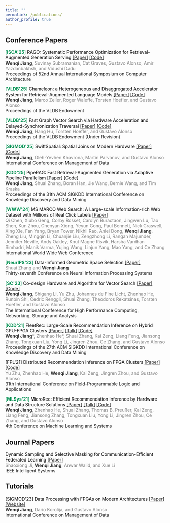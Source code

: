 ```yaml
---
title: ""
permalink: /publications/
author_profile: true
---
```

## Conference Papers


<span style="color:#009051"> [<b>ISCA'25</b>]</span> <span style="color:black">RAGO: Systematic Performance Optimization for Retrieval-Augmented Generation Serving</span> [[Paper]](https://arxiv.org/abs/2503.14649) [[Code]](https://github.com/google/rago)<br>
<span style="color:grey"><span style="color:rgb(50,50,50)"><b>Wenqi Jiang</b></span>, Suvinay Subramanian, Cat Graves, Gustavo Alonso, Amir Yazdanbakhsh, and Vidushi Dadu</span><br>
Proceedings of 52nd Annual International Symposium on Computer Architecture<br>




<span style="color:#009051"> [<b>VLDB'25</b>]</span> <span style="color:black">Chameleon: a Heterogeneous and Disaggregated Accelerator System for Retrieval-Augmented Language Models</span> [[Paper]](https://arxiv.org/abs/2310.09949) [[Code]](https://github.com/fpgasystems/Chameleon-RAG-Acceleration)<br>
<span style="color:grey"><span style="color:rgb(50,50,50)"><b>Wenqi Jiang</b></span>, Marco Zeller, Roger Waleffe, Torsten Hoefler, and Gustavo Alonso</span><br>
Proceedings of the VLDB Endowment<br>




<span style="color:#009051"> [<b>VLDB'25</b>]</span> <span style="color:black">Fast Graph Vector Search via Hardware Acceleration and Delayed-Synchronization Traversal</span> [[Paper]](https://arxiv.org/abs/2406.12385) [[Code]](https://github.com/fpgasystems/Falcon-accelerate-graph-vector-search)<br>
<span style="color:grey"><span style="color:rgb(50,50,50)"><b>Wenqi Jiang</b></span>, Hang Hu, Torsten Hoefler, and Gustavo Alonso</span><br>
Proceedings of the VLDB Endowment (Under Revision)<br>




<span style="color:#009051"> [<b>SIGMOD'25</b>]</span> <span style="color:black">SwiftSpatial: Spatial Joins on Modern Hardware</span> [[Paper]](https://arxiv.org/pdf/2309.16520.pdf) [[Code]](https://github.com/WenqiJiang/spatial-join-accelerator)<br>
<span style="color:grey"><span style="color:rgb(50,50,50)"><b>Wenqi Jiang</b></span>, Oleh-Yevhen Khavrona, Martin Parvanov, and Gustavo Alonso</span><br>
International Conference on Management of Data<br>




<span style="color:#009051"> [<b>KDD'25</b>]</span> <span style="color:black">PipeRAG: Fast Retrieval-Augmented Generation via Adaptive Pipeline Parallelism</span> [[Paper]](https://arxiv.org/abs/2403.05676) [[Code]](https://github.com/amazon-science/piperag)<br>
<span style="color:grey"><span style="color:rgb(50,50,50)"><b>Wenqi Jiang</b></span>, Shuai Zhang, Boran Han, Jie Wang, Bernie Wang, and Tim Kraska</span><br>
Proceedings of the 31th ACM SIGKDD International Conference on Knowledge Discovery and Data Mining<br>




<span style="color:#009051"> [<b>WWW'24</b>]</span> <span style="color:black">MS MARCO Web Search: A Large-scale Information-rich Web Dataset with Millions of Real Click Labels</span> [[Paper]](https://arxiv.org/abs/2310.09949)<br>
<span style="color:grey">Qi Chen, Xiubo Geng, Corby Rosset, Carolyn Buractaon, Jingwen Lu, Tao Shen, Kun Zhou, Chenyan Xiong, Yeyun Gong, Paul Bennett, Nick Craswell, Xing Xie, Fan Yang, Bryan Tower, Nikhil Rao, Anlei Dong, <span style="color:rgb(50,50,50)"><b>Wenqi Jiang</b></span>, Zheng Liu, Mingqin Li, Chuanjie Liu, Zengzhong Li, Rangan Majumder, Jennifer Neville, Andy Oakley, Knut Magne Risvik, Harsha Vardhan Simhadri, Manik Varma, Yujing Wang, Linjun Yang, Mao Yang, and Ce Zhang</span><br>
International World Wide Web Conference<br>




<span style="color:#009051"> [<b>NeurIPS'23</b>]</span> <span style="color:black">Data-Informed Geometric Space Selection</span> [[Paper]](https://proceedings.neurips.cc/paper_files/paper/2023/file/486ff0b164cf92b0255fe39863bcf99e-Paper-Conference.pdf)<br>
<span style="color:grey">Shuai Zhang and <span style="color:rgb(50,50,50)"><b>Wenqi Jiang</b></span></span><br>
Thirty-seventh Conference on Neural Information Processing Systems<br>




<span style="color:#009051"> [<b>SC'23</b>]</span> <span style="color:black">Co-design Hardware and Algorithm for Vector Search</span> [[Paper]](https://arxiv.org/pdf/2306.11182.pdf) [[Code]](https://github.com/WenqiJiang/SC-ANN-FPGA)<br>
<span style="color:grey"><span style="color:rgb(50,50,50)"><b>Wenqi Jiang</b></span>, Shigang Li, Yu Zhu, Johannes de Fine Licht, Zhenhao He, Runbin Shi, Cedric Renggli, Shuai Zhang, Theodoros Rekatsinas, Torsten Hoefler, and Gustavo Alonso</span><br>
The International Conference for High Performance Computing, Networking, Storage and Analysis<br>




<span style="color:#009051"> [<b>KDD'21</b>]</span> <span style="color:black">FleetRec: Large-Scale Recommendation Inference on Hybrid GPU-FPGA Clusters</span> [[Paper]](https://dl.acm.org/doi/abs/10.1145/3447548.3467139?casa_token=KETIiL8HG6oAAAAA:rOygoffuHx-V_HjsNReM1ErnbH1AsOt6EJgp8odg7fUJHWhFb1c82hY0D4U8PoZf7G9TOP8QMToG2A) [[Talk]](https://www.youtube.com/watch?v=7LL-6jPR-l4&t=2s) [[Code]](https://github.com/fpgasystems/GPU-FPGA-Recommendation-System)<br>
<span style="color:grey"><span style="color:rgb(50,50,50)"><b>Wenqi Jiang</b></span>\*, Zhenhao He\*, Shuai Zhang, Kai Zeng, Liang Feng, Jiansong Zhang, Tongxuan Liu, Yong Li, Jingren Zhou, Ce Zhang, and Gustavo Alonso</span><br>
Proceedings of the 27th ACM SIGKDD International Conference on Knowledge Discovery and Data Mining<br>




<span style="color:black"> [FPL'21]</span> <span style="color:black">Distributed Recommendation Inference on FPGA Clusters</span> [[Paper]](https://ieeexplore.ieee.org/abstract/document/9556456?casa_token=i6-KNe_mgqQAAAAA:XVVQqTyccq7JC8hKFzoVbkwvpdTm544dKUPoEJEa13erbeNJc0WyqkLmgwIwscVQ8nQcYGx15JI) [[Code]](https://github.com/fpgasystems/Distributed_Recommendation_Inference_on_FPGA_Clusters)<br>
<span style="color:grey">Yu Zhu, Zhenhao He, <span style="color:rgb(50,50,50)"><b>Wenqi Jiang</b></span>, Kai Zeng, Jingren Zhou, and Gustavo Alonso</span><br>
31th International Conference on Field-Programmable Logic and Applications<br>




<span style="color:#009051"> [<b>MLSys'21</b>]</span> <span style="color:black">MicroRec: Efficient Recommendation Inference by Hardware and Data Structure Solutions</span> [[Paper]](https://proceedings.mlsys.org/paper_files/paper/2021/hash/9e9a5486cb2f8e44d5b5fedd2a9e5fcd-Abstract.html) [[Talk]](https://www.youtube.com/watch?v=SJ0ze3p0GzU) [[Code]](https://github.com/fpgasystems/FPGA-Recommendation-Accelerator)<br>
<span style="color:grey"><span style="color:rgb(50,50,50)"><b>Wenqi Jiang</b></span>, Zhenhao He, Shuai Zhang, Thomas B. Preußer, Kai Zeng, Liang Feng, Jiansong Zhang, Tongxuan Liu, Yong Li, Jingren Zhou, Ce Zhang, and Gustavo Alonso</span><br>
4th Conference on Machine Learning and Systems<br>


## Journal Papers


<span style="color:black">Dynamic Sampling and Selective Masking for Communication-Efficient Federated Learning</span> [[Paper]](https://ieeexplore.ieee.org/abstract/document/9546691)<br>
<span style="color:grey">Shaoxiong Ji, <span style="color:rgb(50,50,50)"><b>Wenqi Jiang</b></span>, Anwar Walid, and Xue Li</span><br>
IEEE Intelligent Systems<br>


## Tutorials


<span style="color:black"> [SIGMOD'23]</span> <span style="color:black">Data Processing with FPGAs on Modern Architectures</span> [[Paper]](https://dl.acm.org/doi/pdf/10.1145/3555041.3589410?casa_token=VwR_uiM-hLgAAAAA:sDCBaEV-PwKO07yGNkngnVlxywHnp61rkL4M7aFE8FlIC5RXgoBkAWR9zV-pYHiOdRchNpOOHIi2zAE) [[Website]](https://systems.ethz.ch/research/data-processing-on-modern-hardware/hacc/sigmod-23-tutorial--data-processing-on-fpgas-with-modern-archite.html)<br>
<span style="color:grey"><span style="color:rgb(50,50,50)"><b>Wenqi Jiang</b></span>, Dario Korolija, and Gustavo Alonso</span><br>
International Conference on Management of Data<br>


